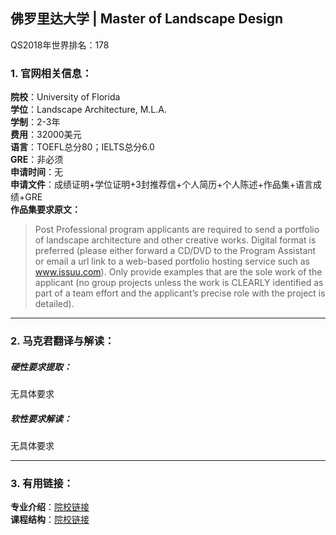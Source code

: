 ## 佛罗里达大学 | Master of Landscape Design

QS2018年世界排名：178 

### 1. 官网相关信息：

**院校**：University of Florida     
**学位**：Landscape Architecture, M.L.A.   
**学制**：2-3年  
**费用**：32000美元  
**语言**：TOEFL总分80；IELTS总分6.0  
**GRE**：非必须  
**申请时间**：无   
**申请文件**：成绩证明+学位证明+3封推荐信+个人简历+个人陈述+作品集+语言成绩+GRE  
**作品集要求原文：**   


> Post Professional program applicants are required to send a portfolio of landscape architecture and other creative works. Digital format is preferred (please either forward a CD/DVD to the Program Assistant or email a url link to a web-based portfolio hosting service such as www.issuu.com). Only provide examples that are the sole work of the applicant (no group projects unless the work is CLEARLY identified as part of a team effort and the applicant’s precise role with the project is detailed).







---


### 2. 马克君翻译与解读：

##### 硬性要求提取：
无具体要求


##### 软性要求解读：
无具体要求


---


### 3. 有用链接：

**专业介绍**：[院校链接](https://dcp.ufl.edu/landscape/academics/overview-of-master-of-landscape-architecture-programs/)  
**课程结构**：[院校链接](https://dcp.ufl.edu/academics/syllabi/)